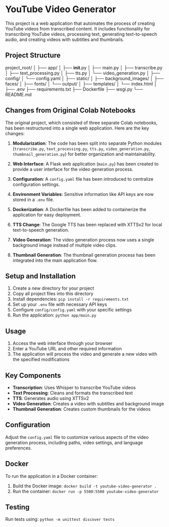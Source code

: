 # YouTube Video Generator

This project is a web application that automates the process of creating YouTube videos from transcribed content. It includes functionality for transcribing YouTube videos, processing text, generating text-to-speech audio, and creating videos with subtitles and thumbnails.

## Project Structure

project_root/
│
├── app/
│   ├── __init__.py
│   ├── main.py
│   ├── transcribe.py
│   ├── text_processing.py
│   ├── tts.py
│   └── video_generation.py
│
├── config/
│   └── config.yaml
│
├── static/
│   ├── background_images/
│   ├── faces/
│   ├── fonts/
│   └── output/
│
├── templates/
│   └── index.html
│
├── .env
├── requirements.txt
├── Dockerfile
├── wsgi.py
└── README.md




## Changes from Original Colab Notebooks

The original project, which consisted of three separate Colab notebooks, has been restructured into a single web application. Here are the key changes:

1. **Modularization**: The code has been split into separate Python modules (`transcribe.py`, `text_processing.py`, `tts.py`, `video_generation.py`, `thumbnail_generation.py`) for better organization and maintainability.

2. **Web Interface**: A Flask web application (`main.py`) has been created to provide a user interface for the video generation process.

3. **Configuration**: A `config.yaml` file has been introduced to centralize configuration settings.

4. **Environment Variables**: Sensitive information like API keys are now stored in a `.env` file.

5. **Dockerization**: A Dockerfile has been added to containerize the application for easy deployment.

6. **TTS Change**: The Google TTS has been replaced with XTTSv2 for local text-to-speech generation.

7. **Video Generation**: The video generation process now uses a single background image instead of multiple video clips.

8. **Thumbnail Generation**: The thumbnail generation process has been integrated into the main application flow.



## Setup and Installation

1. Create a new directory for your project
2. Copy all project files into this directory
3. Install dependencies: `pip install -r requirements.txt`
4. Set up your `.env` file with necessary API keys
5. Configure `config/config.yaml` with your specific settings
6. Run the application: `python app/main.py`

## Usage

1. Access the web interface through your browser
2. Enter a YouTube URL and other required information
3. The application will process the video and generate a new video with the specified modifications

## Key Components

- **Transcription**: Uses Whisper to transcribe YouTube videos
- **Text Processing**: Cleans and formats the transcribed text
- **TTS**: Generates audio using XTTSv2
- **Video Generation**: Creates a video with subtitles and background image
- **Thumbnail Generation**: Creates custom thumbnails for the videos

## Configuration

Adjust the `config.yaml` file to customize various aspects of the video generation process, including paths, video settings, and language preferences.

## Docker

To run the application in a Docker container:

1. Build the Docker image: `docker build -t youtube-video-generator .`
2. Run the container: `docker run -p 5500:5500 youtube-video-generator`

## Testing

Run tests using: `python -m unittest discover tests`
